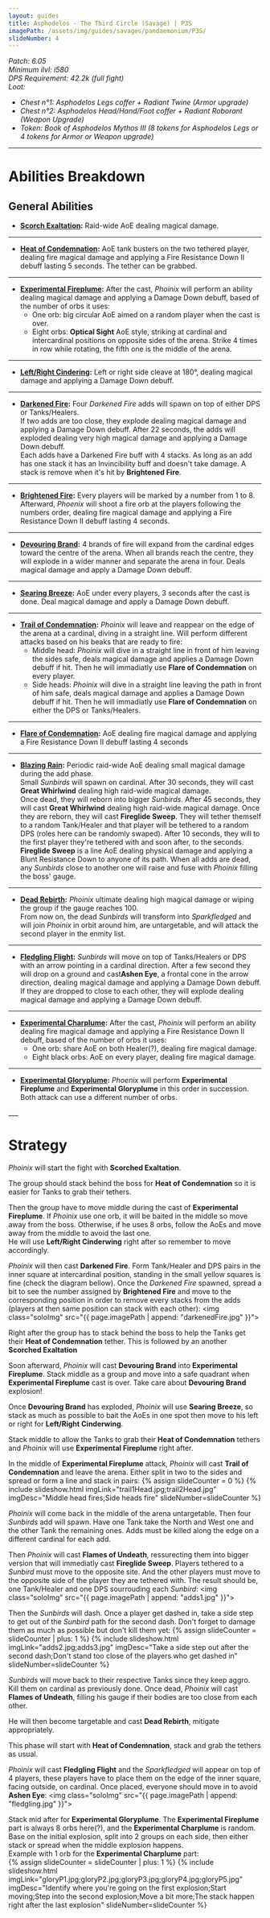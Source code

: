 ```yaml
---
layout: guides
title: Asphodelos - The Third Circle (Savage) | P3S
imagePath: /assets/img/guides/savages/pandaemonium/P3S/
slideNumber: 4
---
```


*Patch: 6.05  
Minimum ilvl: i580  
DPS Requirement: 42.2k (full fight)  
Loot:*
+ *Chest n°1: Asphodelos Legs coffer + Radiant Twine (Armor upgrade)*
+ *Chest n°2: Asphodelos Head/Hand/Foot coffer + Radiant Roborant (Weapon Upgrade)*
+ *Token: Book of Asphodelos Mythos III (8 tokens for Asphodelos Legs or 4 tokens for Armor or Weapon upgrade)*

___

<h1><a id="Abilities Breakdown">Abilities Breakdown</a></h1>

<div class="guideSection" markdown="1">
<h2><a id="ABGeneral Abilities">General Abilities</a></h2>

+ **<ins>Scorch Exaltation</ins>:**
Raid-wide AoE dealing <span class="magic">magical damage</span>.

___

+ **<ins>Heat of Condemnation</ins>:**
AoE tank busters on the two tethered player, dealing fire <span class="magic">magical damage</span> and applying a <span class="debuff">Fire Resistance Down II</span> debuff lasting 5 seconds. The tether can be grabbed.

___

+ **<ins>Experimental Fireplume</ins>:**
After the cast, *Phoinix* will perform an ability dealing <span class="magic">magical damage</span> and applying a <span class="debuff">Damage Down</span> debuff, based of the number of orbs it uses:  
	+ One orb: big circular AoE aimed on a random player when the cast is over.  
	+ Eight orbs: **Optical Sight** AoE style, striking at cardinal and intercardinal positions on opposite sides of the arena. Strike 4 times in row while rotating, the fifth one is the middle of the arena.

___

+ **<ins>Left/Right Cindering</ins>:**
Left or right side cleave at 180°, dealing <span class="magic">magical damage</span> and applying a <span class="debuff">Damage Down</span> debuff.

___

+ **<ins>Darkened Fire</ins>:**
Four *Darkened Fire* adds will spawn on top of either DPS or Tanks/Healers.  
If two adds are too close, they explode dealing <span class="magic">magical damage</span> and applying a <span class="debuff">Damage Down</span> debuff. After 22 seconds, the adds will exploded dealing very high <span class="magic">magical damage</span> and applying a <span class="debuff">Damage Down</span> debuff.  
Each adds have a <span class="buff">Darkened Fire</span> buff with 4 stacks. As long as an add has one stack it has an <span class="buff">Invincibility</span> buff and doesn't take damage. A stack is remove when it's hit by **Brightened Fire**.

___

+ **<ins>Brightened Fire</ins>:**
Every players will be marked by a number from 1 to 8. Afterward, *Phoenix* will shoot a fire orb at the players following the numbers order, dealing fire <span class="magic">magical damage</span> and applying a <span class="debuff">Fire Resistance Down II</span> debuff lasting 4 seconds.

___

+ **<ins>Devouring Brand</ins>:**
4 brands of fire will expand from the cardinal edges toward the centre of the arena. When all brands reach the centre, they will explode in a wider manner and separate the arena in four. Deals <span class="magic">magical damage</span> and apply a <span class="debuff">Damage Down</span> debuff.

___

+ **<ins>Searing Breeze</ins>:**
AoE under every players, 3 seconds after the cast is done. Deal <span class="magic">magical damage</span> and apply a <span class="debuff">Damage Down</span> debuff.

___

+ **<ins>Trail of Condemnation</ins>:**
*Phoinix* will leave and reappear on the edge of the arena at a cardinal, diving in a straight line. Will perform different attacks based on his beaks that are ready to fire:
	+ Middle head: *Phoinix* will dive in a straight line in front of him leaving the sides safe, deals <span class="magic">magical damage</span> and applies a <span class="debuff">Damage Down</span> debuff if hit. Then he will immadiatly use **Flare of Condemnation** on every player.
	+ Side heads: *Phoinix* will dive in a straight line leaving the path in front of him safe, deals <span class="magic">magical damage</span> and applies a <span class="debuff">Damage Down</span> debuff if hit. Then he will immadiatly use **Flare of Condemnation** on either the DPS or Tanks/Healers.

___

+ **<ins>Flare of Condemnation</ins>:**
AoE dealing fire <span class="magic">magical damage</span> and applying a <span class="debuff">Fire Resistance Down II</span> debuff lasting 4 seconds

___

+ **<ins>Blazing Rain</ins>:**
Periodic raid-wide AoE dealing small <span class="magic">magical damage</span> during the add phase.  
Small *Sunbirds* will spawn on cardinal. After 30 seconds, they will cast **Great Whirlwind** dealing high raid-wide <span class="magic">magical damage</span>.  
Once dead, they will reborn into bigger *Sunbirds*. After 45 seconds, they will cast **Great Whirlwind** dealing high raid-wide <span class="magic">magical damage</span>. Once they are reborn, they will cast **Fireglide Sweep**. They will tether themself to a random Tank/Healer and that player will be tethered to a random DPS (roles here can be randomly swaped). After 10 seconds, they will to the first player they're tethered with and soon after, to the seconds. **Fireglide Sweep** is a line AoE dealing <span class="phys">physical damage</span> and applying a <span class="debuff">Blunt Resistance Down</span> to anyone of its path.
When all adds are dead, any *Sunbirds* close to another one will raise and fuse with *Phoinix* filling the boss' gauge.

___

+ **<ins>Dead Rebirth</ins>:**
*Phoinix* ultimate dealing high <span class="magic">magical damage</span> or wiping the group if the gauge reaches 100.  
From now on, the dead *Sunbirds* will transform into *Sparkfledged* and will join *Phoinix* in orbit around him, are untargetable, and will attack the second player in the enmity list.

___

+ **<ins>Fledgling Flight</ins>:**
*Sunbirds* will move on top of Tanks/Healers or DPS with an arrow pointing in a cardinal direction. After a few second they will drop on a ground and cast**Ashen Eye**, a frontal cone in the arrow direction, dealing <span class="magic">magical damage</span> and applying a <span class="debuff">Damage Down</span> debuff.  
If they are dropped to close to each other, they will explode dealing <span class="magic">magical damage</span> and applying a <span class="debuff">Damage Down</span> debuff.

___

+ **<ins>Experimental Charplume</ins>:**
After the cast, *Phoinix* will perform an ability dealing fire <span class="magic">magical damage</span> and applying a <span class="debuff">Fire Resistance Down II</span> debuff, based of the number of orbs it uses:  
	+ One orb: share AoE on both Healer(?), dealing fire <span class="magic">magical damage</span>.  
	+ Eight black orbs: AoE on every player, dealing fire <span class="magic">magical damage</span>.

___

+ **<ins>Experimental Gloryplume</ins>:**
*Phoenix* will perform **Experimental Fireplume** and **Experimental Gloryplume** in this order in succession. Both attack can use a different number of orbs.

</div>
___
<h1><a id="Strategy">Strategy</a></h1>

<div class="guideSection" markdown="1">
<a id="SPhase 1"></a>

*Phoinix* will start the fight with **Scorched Exaltation**.

The group should stack behind the boss for **Heat of Condemnation** so it is easier for Tanks to grab their tethers.

Then the group have to move middle during the cast of **Experimental Fireplume**. If *Phoinix* use one orb, it will be baited in the middle so move away from the boss. Otherwise, if he uses 8 orbs, follow the AoEs and move away from the middle to avoid the last one.  
He will use **Left/Right Cinderwing** right after so remember to move accordingly.

*Phoinix* will then cast **Darkened Fire**. Form Tank/Healer and DPS pairs in the inner square at intercardinal position, standing in the small yellow squares is fine (check the diagram bellow). Once the *Darkened Fire* spawned, spread a bit to see the number assigned by **Brightened Fire** and move to the corresponding position in order to remove every stacks from the adds (players at then same position can stack with each other):
<img class="soloImg" src="{{ page.imagePath | append: "darkenedFire.jpg" }}">

Right after the group has to stack behind the boss to help the Tanks get their **Heat of Condemnation** tether. This is followed by an another **Scorched Exaltation**

Soon afterward, *Phoinix* will cast **Devouring Brand** into **Experimental Fireplume**. Stack middle as a group and move into a safe quadrant when **Experimental Fireplume** cast is over. Take care about **Devouring Brand** explosion!

Once **Devouring Brand** has exploded, *Phoinix* will use **Searing Breeze**, so stack as much as possible to bait the AoEs in one spot then move to his left or right for **Left/Right Cinderwing**.

Stack middle to allow the Tanks to grab their **Heat of Condemnation** tethers and *Phoinix* will use **Experimental Fireplume** right after.

In the middle of **Experimental Fireplume** attack, *Phoinix* will cast **Trail of Condemnation** and leave the arena. Either split in two to the sides and spread or form a line and stack in pairs:
{% assign slideCounter = 0 %}
{% include slideshow.html imgLink="trail1Head.jpg;trail2Head.jpg" imgDesc="Middle head fires;Side heads fire" slideNumber=slideCounter %}
</div>

<div class="guideSection" markdown="1">
<a id="SAdds"></a>

*Phoinix* will come back in the middle of the arena untargetable. Then four *Sunbirds* add will spawn. Have one Tank take the North and West one and the other Tank the remaining ones. Adds must be killed along the edge on a different cardinal for each add.

Then *Phoinix* will cast **Flames of Undeath**, ressurecting them into bigger version that will immediatly cast **Fireglide Sweep**. Players tethered to a *Sunbird* must move to the opposite site. And the other players must move to the opposite side of the player they are tethered with. The result should be, one Tank/Healer and one DPS sourrouding each *Sunbird*:
<img class="soloImg" src="{{ page.imagePath | append: "adds1.jpg" }}">

Then the *Sunbirds* will dash. Once a player get dashed in, take a side step to get out of the *Sunbird* path for the second dash. Don't forget to damage them as much as possible but don't kill them yet:
{% assign slideCounter = slideCounter | plus: 1 %}
{% include slideshow.html imgLink="adds2.jpg;adds3.jpg" imgDesc="Take a side step out after the second dash;Don't stand too close of the players who get dashed in" slideNumber=slideCounter %}

*Sunbirds* will move back to their respective Tanks since they keep aggro. Kill them on cardinal as previously done. Once dead, *Phoinix* will cast **Flames of Undeath**, filling his gauge if their bodies are too close from each other.

He will then become targetable and cast **Dead Rebirth**, mitigate appropriately.
</div>

<div class="guideSection" markdown="1">
<a id="SPhase 2"></a>

This phase will start with **Heat of Condemnation**, stack and grab the tethers as usual.

*Phoinix* will cast **Fledgling Flight** and the *Sparkfledged* will appear on top of 4 players, these players have to place them on the edge of the inner square, facing outside, on cardinal. Once placed, everyone should move in to avoid **Ashen Eye**:
<img class="soloImg" src="{{ page.imagePath | append: "fledgling.jpg" }}">

Stack mid after for **Experimental Gloryplume**. The **Experimental Fireplume** part is always 8 orbs here(?), and the **Experimental Charplume** is random. Base on the initial explosion, split into 2 groups on each side, then either stack or spread when the middle explosion happens.  
Example with 1 orb for the **Experimental Charplume** part:  
{% assign slideCounter = slideCounter | plus: 1 %}
{% include slideshow.html imgLink="gloryP1.jpg;gloryP2.jpg;gloryP3.jpg;gloryP4.jpg;gloryP5.jpg" imgDesc="Identify where you're going on the first explosion;Start moving;Step into the second explosion;Move a bit more;The stack happen right after the last explosion" slideNumber=slideCounter %}
</div>